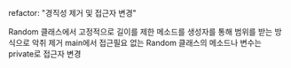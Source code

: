 refactor: "경직성 제거 및 접근자 변경"

Random 클래스에서 고정적으로 길이를 제한 메소드를 생성자를 통해
범위를 받는 방식으로 악취 제거
main에서 접근필요 없는 Random 클래스의 메소드나 변수는 private로 접근자 변경